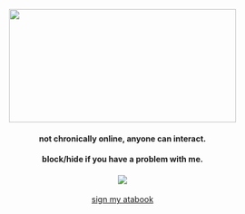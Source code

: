 <p align="center">
<img src="https://files.catbox.moe/7dkqge.jpg" 
     width="400" 
     height="200" />

<h4 align="center">

not chronically online, anyone can interact.

<h4 align="center">
<h4 align="center">

block/hide if you have a problem with me.

<h4 align="center">


![](https://komarev.com/ghpvc/?username=fujoshis&color=2e2e28&label=ㅤstalkersㅤ)
</h4> 
<p align="center">
<a href="https://onepiece.atabook.org">sign my atabook</a>
<p align="center">
